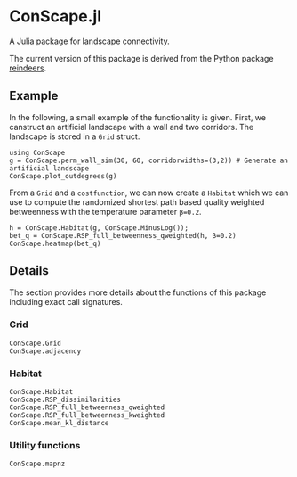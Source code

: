 # ConScape.jl

A Julia package for landscape connectivity.

The current version of this package is derived from the Python package [reindeers](https://bitbucket.org/rdevooght/reindeers.git).

## Example

In the following, a small example of the functionality is given. First, we canstruct an artificial landscape with a wall and two corridors. The landscape is stored in a `Grid` struct.

```@example 1
using ConScape
g = ConScape.perm_wall_sim(30, 60, corridorwidths=(3,2)) # Generate an artificial landscape
ConScape.plot_outdegrees(g)
```

From a `Grid` and a `costfunction`, we can now create a `Habitat` which we can use to compute the randomized shortest path based quality weighted betweenness with the temperature parameter `β=0.2`.

```@example 1
h = ConScape.Habitat(g, ConScape.MinusLog());
bet_q = ConScape.RSP_full_betweenness_qweighted(h, β=0.2)
ConScape.heatmap(bet_q)
```

## Details

The section provides more details about the functions of this package including exact call signatures.

### Grid
```@docs
ConScape.Grid
ConScape.adjacency
```

### Habitat
```@docs
ConScape.Habitat
ConScape.RSP_dissimilarities
ConScape.RSP_full_betweenness_qweighted
ConScape.RSP_full_betweenness_kweighted
ConScape.mean_kl_distance
```

### Utility functions
```@docs
ConScape.mapnz
```
